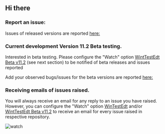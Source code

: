## Hi there 

### Report an issue:
Issues of released versions are reported [here:](https://github.com/WinTestEdt/WinTestEdt/issues)

### Current development Version 11.2 Beta testing. 
Interested in beta testing. Please configure the "Watch" option [WintTestEdt Beta v11.2](https://github.com/WinTestEdt/V11.2-Beta) 
(see next section) to be notified of beta releases and issues reported

Add your observed bugs/issues for the beta versions are reported [here:](https://github.com/WinTestEdt/V11.2-Beta/issues)

### Receiving emails of issues raised.
You will always receive an email for any reply to an issue you have raised. However, you can configure 
the "Watch" option [WinTestEdt](https://github.com/WinTestEdt/WinTestEdt) and/or [WintTestEdt Beta v11.2](https://github.com/WinTestEdt/V11.2-Beta) to 
receive an email for every issue raised in respective repository. 

![watch](https://github.com/WinTestEdt/WinTestEdt/assets/157799253/0ed90319-1d23-4393-8e65-52eaaf8823c7)



<!--
**WinTestEdt/WinTestEdt** is a ✨ _special_ ✨ repository because its `README.md` (this file) appears on your GitHub profile.

Here are some ideas to get you started:

- 🔭 I’m currently working on ...
- 🌱 I’m currently learning ...
- 👯 I’m looking to collaborate on ...
- 🤔 I’m looking for help with ...
- 💬 Ask me about ...
- 📫 How to reach me: ...
- 😄 Pronouns: ...
- ⚡ Fun fact: ...
-->

